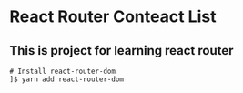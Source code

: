 # React Router Conteact List

## This is project for learning react router

<pre><code># Install react-router-dom
]$ yarn add react-router-dom
</code></pre>
